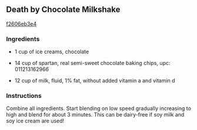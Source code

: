 ## Death by Chocolate Milkshake

[f2606eb3e4](http://www.food.com/recipe/death-by-chocolate-milkshake-68683)

### Ingredients

 - 1 cup of ice creams, chocolate

 - 14 cup of spartan, real semi-sweet chocolate baking chips, upc: 011213162966

 - 12 cup of milk, fluid, 1% fat, without added vitamin a and vitamin d

### Instructions

Combine all ingredients. Start blending on low speed gradually increasing to high and blend for about 3 minutes. This can be dairy-free if soy milk and soy ice cream are used!